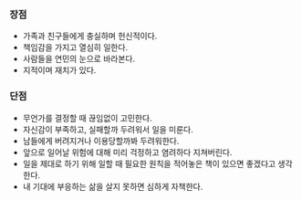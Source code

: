 ### 장점

- 가족과 친구들에게 충실하며 헌신적이다.
- 책임감을 가지고 열심히 일한다.
- 사람들을 연민의 눈으로 바라본다.
- 지적이며 재치가 있다.

### 단점

- 무언가를 결정할 때 끊임없이 고민한다.
- 자신감이 부족하고, 실패할까 두려워서 일을 미룬다.
- 남들에게 버려지거나 이용당할까봐 두려워한다.
- 앞으로 일어날 위험에 대해 미리 걱정하고 염려하다 지쳐버린다.
- 일을 제대로 하기 위해 일할 때 필요한 원칙을 적어놓은 책이 있으면 좋겠다고 생각한다.
- 내 기대에 부응하는 삶을 살지 못하면 심하게 자책한다.